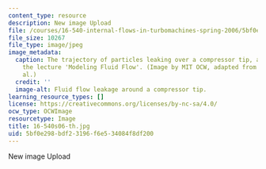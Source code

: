 ```yaml
---
content_type: resource
description: New image Upload
file: /courses/16-540-internal-flows-in-turbomachines-spring-2006/5bf0e298bdf23196f6e534084f8df200_16-540s06-th.jpg
file_size: 10267
file_type: image/jpeg
image_metadata:
  caption: The trajectory of particles leaking over a compressor tip, an image from
    the lecture 'Modeling Fluid Flow'. (Image by MIT OCW, adapted from Furukawa et
    al.)
  credit: ''
  image-alt: Fluid flow leakage around a compressor tip.
learning_resource_types: []
license: https://creativecommons.org/licenses/by-nc-sa/4.0/
ocw_type: OCWImage
resourcetype: Image
title: 16-540s06-th.jpg
uid: 5bf0e298-bdf2-3196-f6e5-34084f8df200
---
```

New image Upload